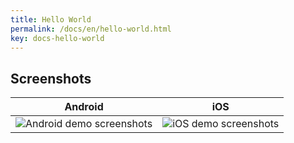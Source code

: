 ```yaml
---
title: Hello World
permalink: /docs/en/hello-world.html
key: docs-hello-world
---
```




## Screenshots

<table>
    <thead><tr>
        <th>Android</th>
        <th>iOS</th>
    </tr></thead>
    <tbody><tr>
        <td><img style="max-width: 380px" src="https://user-images.githubusercontent.com/51129600/62836505-462d4900-bc96-11e9-8a43-60ea1bcbc1c0.jpeg" alt="Android demo screenshots" /></td>
        <td><img style="max-width: 380px" src="https://user-images.githubusercontent.com/51129600/62836503-43caef00-bc96-11e9-868d-13a88ab36a9e.jpeg" alt="iOS demo screenshots" /></td>
    </tr></tbody>
</table>
